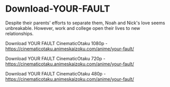 # Download-YOUR-FAULT
Despite their parents' efforts to separate them, Noah and Nick's love seems unbreakable. However, work and college open their lives to new relationships.

Download YOUR FAULT CinematicOtaku 1080p - https://cinematicotaku.animeskaizoku.com/anime/your-fault/

Download YOUR FAULT CinematicOtaku 720p -https://cinematicotaku.animeskaizoku.com/anime/your-fault/

Download YOUR FAULT CinematicOtaku 480p - https://cinematicotaku.animeskaizoku.com/anime/your-fault/

